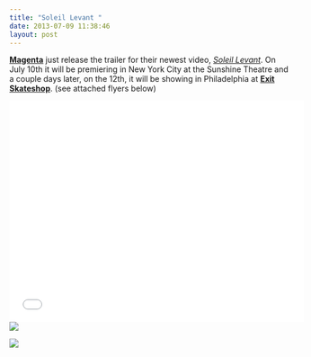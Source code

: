 ```yaml
---
title: "Soleil Levant "
date: 2013-07-09 11:38:46
layout: post
---
```


<p><strong><a href="http://magentaskateboards.com/">Magenta</a></strong> just release the trailer for their newest video, <em><a href="http://www.youtube.com/watch?v=IZfX2JCxWnE">Soleil Levant</a></em>. On July 10th it will be premiering in New York City at the Sunshine Theatre and a couple days later, on the 12th, it will be showing in Philadelphia at <strong><a href="http://exitphiladelphia.com/">Exit Skateshop</a></strong>. (see attached flyers below) </p>

<p><iframe frameborder="0" height="393" src="//www.youtube.com/embed/IZfX2JCxWnE" width="524"></iframe><img src="http://media.tumblr.com/e30bef77a447b948915c0928decfba56/tumblr_inline_mpo2z7M0qG1qz4rgp.png"/></p>

<p><img src="http://media.tumblr.com/addae97d842ba194da841bc01b0fc150/tumblr_inline_mpo2zmlqGF1qz4rgp.png"/></p>
